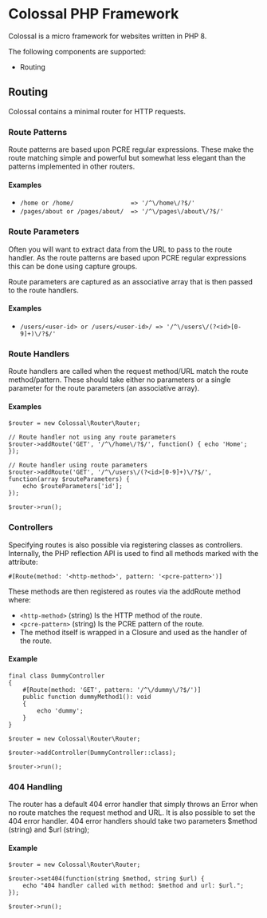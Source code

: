 # Colossal PHP Framework

Colossal is a micro framework for websites written in PHP 8.

The following components are supported:

- Routing

## Routing

Colossal contains a minimal router for HTTP requests.

### Route Patterns

Route patterns are based upon PCRE regular expressions. These make the route
matching simple and powerful but somewhat less elegant than the patterns
implemented in other routers.

#### Examples

- `/home or /home/                => '/^\/home\/?$/'`
- `/pages/about or /pages/about/  => '/^\/pages\/about\/?$/'`

### Route Parameters

Often you will want to extract data from the URL to pass to the route handler.
As the route patterns are based upon PCRE regular expressions this can be done
using capture groups.

Route parameters are captured as an associative array that is then passed to the
route handlers.

#### Examples

- `/users/<user-id> or /users/<user-id>/ => '/^\/users\/(?<id>[0-9]+)\/?$/'`

### Route Handlers

Route handlers are called when the request method/URL match the route
method/pattern. These should take either no parameters or a single
parameter for the route parameters (an associative array).

#### Examples

```
$router = new Colossal\Router\Router;

// Route handler not using any route parameters
$router->addRoute('GET', '/^\/home\/?$/', function() { echo 'Home'; });

// Route handler using route parameters
$router->addRoute('GET', '/^\/users\/(?<id>[0-9]+)\/?$/', function(array $routeParameters) {
    echo $routeParameters['id'];
});

$router->run();
```

### Controllers

Specifying routes is also possible via registering classes as controllers.
Internally, the PHP reflection API is used to find all methods marked with
the attribute:

`#[Route(method: '<http-method>', pattern: '<pcre-pattern>')]`

These methods are then registered as routes via the addRoute method where:

- `<http-method>`  (string) Is the HTTP method of the route.
- `<pcre-pattern>` (string) Is the PCRE pattern of the route.
- The method itself is wrapped in a Closure and used as the handler of the route.

#### Example

```
final class DummyController
{
    #[Route(method: 'GET', pattern: '/^\/dummy\/?$/')]
    public function dummyMethod1(): void
    {
        echo 'dummy';
    }
}

$router = new Colossal\Router\Router;

$router->addController(DummyController::class);

$router->run();
```

### 404 Handling

The router has a default 404 error handler that simply throws an Error when no
route matches the request method and URL. It is also possible to set the 404
error handler. 404 error handlers should take two parameters $method (string)
and $url (string);

#### Example

```
$router = new Colossal\Router\Router;

$router->set404(function(string $method, string $url) {
    echo "404 handler called with method: $method and url: $url.";
});

$router->run();
```